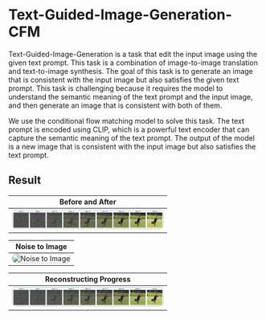 # Text-Guided-Image-Generation-CFM

Text-Guided-Image-Generation is a task that edit the input image using the given text prompt. This task is a combination of image-to-image translation and text-to-image synthesis. The goal of this task is to generate an image that is consistent with the input image but also satisfies the given text prompt. This task is challenging because it requires the model to understand the semantic meaning of the text prompt and the input image, and then generate an image that is consistent with both of them.

We use the conditional flow matching model to solve this task. The text prompt is encoded using CLIP, which is a powerful text encoder that can capture the semantic meaning of the text prompt. The output of the model is a new image that is consistent with the input image but also satisfies the text prompt.

## Result

| Before and After                                                           |
|--------------------------------------------------------------------------|
| <img src="example/guided_dog_progress.png" alt="Before and After" width="300" style="border:1px solid #ccc; border-radius:8px;" /> |

| Noise to Image                                                             |
|--------------------------------------------------------------------------|
| <img src="example/sample_10.png" alt="Noise to Image" width="300" style="border:1px solid #ccc; border-radius:8px;" /> |

| Reconstructing Progress                                                     |
|----------------------------------------------------------------------------|
| <img src="example/guided_dog_progress.png" alt="Reconstructing Progress" width="300" style="border:1px solid #ccc; border-radius:8px;" /> |